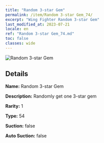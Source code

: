 ```yaml
---
title: "Random 3-star Gem"
permalink: /item/Random 3-star Gem_74/
excerpt: "Wing Fighter Random 3-star Gem"
last_modified_at: 2023-07-21
locale: en
ref: "Random 3-star Gem_74.md"
toc: false
classes: wide
---
```



 ![Random 3-star Gem](/images/item/Random_3-star_Gem_p.png)



## Details

 **Name:** Random 3-star Gem 

 **Description:** Randomly get one 3-star gem

 **Rarity:** 1 

 **Type:** 54 

 **Suction:** false 

 **Auto Suction:** false 


